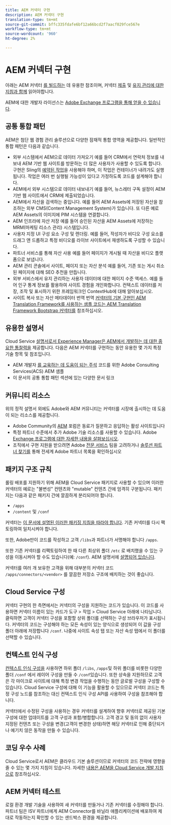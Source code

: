 ```yaml
---
title: AEM 커넥터 구현
description: AEM 커넥터 구현
translation-type: tm+mt
source-git-commit: bffc335fdafe6bf12a66bcd2f7aacf029fce567e
workflow-type: tm+mt
source-wordcount: '960'
ht-degree: 2%

---
```



AEM 커넥터 구현
=============================

아래는 AEM 커넥터 [를 빌드하는](https://www.adobe.io/apis/experiencecloud/aem/aemconnectors.html) 데 유용한 참조이며, 커넥터 [제출](submit.md) 및 [유지 관리에 대한 지침과 함께](maintain.md) 읽어야합니다.

AEM에 대한 개발자 라이선스는 [Adobe Exchange 프로그램을 통해 얻을 수 있습니다](https://partners.adobe.com/exchangeprogram/experiencecloud).

공통 통합 패턴
---------------------------

AEM은 첨단 웹 경험 관리 솔루션으로 다양한 잠재적 통합 영역을 제공합니다. 일반적인 통합 패턴은 다음과 같습니다.

* 외부 시스템에서 AEM으로 데이터 가져오기 예를 들어 CRM에서 연락처 정보를 내보내 AEM 기반 웹 사이트를 방문하는 더 많은 사용자가 사용할 수 있도록 합니다.  구현은 Sling의 [예약된 작업](https://sling.apache.org/documentation/bundles/apache-sling-eventing-and-job-handling.html#scheduled-jobs)을 사용해야 하며, 이 작업은 컨테이너가 내려가도 실행됩니다. 작업은 여러 번 실행될 가능성이 있다고 가정하도록 코드를 설계해야 합니다.
* AEM에서 외부 시스템으로 데이터 내보내기 예를 들어, 뉴스레터 구독 설정이 AEM 기반 웹 사이트에서 CRM에 제출되었습니다.
* AEM에서 자산을 검색하는 중입니다. 예를 들어 AEM Assets에 저장된 자산을 참조하는 외부 CMS(Content Management System)가 있습니다. 또 다른 예로 AEM Assets의 이미지에 PIM 시스템을 연결합니다.
* AEM 인프라에 자산 저장 예를 들어 승인된 자산을 AEM Assets에 저장하는 MRM(마케팅 리소스 관리) 시스템입니다.
* 사용자 지정 UI 구성 요소 구성 및 렌더링. 예를 들어, 작성자가 비디오 구성 요소를 드래그 앤 드롭하고 특정 비디오를 라이브 사이트에서 재생하도록 구성할 수 있습니다.
* 파트너 서비스를 통해 자산 사용 예를 들어 페이지가 게시될 때 자산을 비디오 플랫폼으로 보냅니다.
* AEM 관리 콘솔에서 사이트, 페이지 또는 자산 분석 예를 들어, 기존 또는 게시 취소된 페이지에 대해 SEO 추천을 만듭니다.
* 외부 서비스에서 유지 관리하는 사용자 데이터에 대한 페이지 수준 액세스. 예를 들어 인구 통계 정보를 활용하여 사이트 경험을 개인화합니다. 컨텍스트 데이터를 저장, 조작 및 표시하기 위한 프레임워크인 ContextHub에 대해 알아보십시오.
* 사이트 복사 또는 자산 메타데이터 번역 번역 [커넥터의 기본 구현인 AEM Translation Framework를 사용하는 샘플 코드는 AEM Translation Framework Bootstrap 커넥터를](https://github.com/Adobe-Marketing-Cloud/aem-translation-framework-bootstrap-connector) 참조하십시오.


유용한 설명서
--------------------

Cloud Service [설명서로서 Experience Manager은 AEM에서 개발하는 데 대한 중요한 통찰력을](../overview/introduction.md) 제공합니다. 다음은 AEM 커넥터를 구현하는 동안 유용한 몇 가지 특정 기술 항목 및 참조입니다.

* AEM 개발자 [를 교육하는 데 도움이 되는 주석](http://adobe-consulting-services.github.io/acs-aem-samples/) 코드를 위한 Adobe Consulting Services(ACS) AEM 샘플
* 이 문서의 공통 통합 패턴 섹션에 있는 다양한 문서 링크

커뮤니티 리소스
--------------------

위의 정적 설명서 외에도 Adobe와 AEM 커뮤니티는 커넥터를 시장에 출시하는 데 도움이 되는 리소스를 제공합니다.

* Adobe Community의 [AEM](http://help-forums.adobe.com/content/adobeforums/kr/experience-manager-forum/adobe-experience-manager.html) 포럼은 동료가 질문하고 응답하는 활성 사이트입니다
* 특정 파트너 수준에서 추가 Adobe 기술 리소스를 사용할 수 있습니다. Adobe [Exchange 프로그램에 대한 자세한 내용을 살펴보십시오](https://partners.adobe.com/exchangeprogram/experiencecloud).
* 조직에서 구현 지원을 받으려면 Adobe [전문 서비스](http://www.adobe.com/marketing-cloud/service-support/professional-consulting-training.html) 팀을 고려하거나 [솔루션 파트너 찾기를](https://solutionpartners.adobe.com/home/partnerFinder.html) 통해 전세계 Adobe 파트너 목록을 확인하십시오

패키지 구조 규칙
-----------------------

롤링 배포를 지원하기 위해 AEM을 Cloud Service 패키지로 사용할 수 있으며 이러한 커넥터의 예로는 &quot;불변성&quot; 컨텐츠와 &quot;mutable&quot; 컨텐츠 간에 엄격히 구분됩니다. 패키지는 다음과 같은 패키지 간에 깔끔하게 분리되어야 합니다.

* `/apps`
* `/content` 및 `/conf`

커넥터는 [이 문서에 설명된 이러한 패키징 지침을 따라야 합니다](/help/implementing/developing/introduction/aem-project-content-package-structure.md). 기존 커넥터를 다시 팩토링하여 일치시켜야 합니다.

또한, Adobe만이 코드를 작성하고 고객 `/libs`과 파트너가 서명해야 합니다 `/apps`.

또한 기존 커넥터를 리팩토링하여 한 때 다른 최상위 폴더 `/etc` 로 배치했을 수 있는 구성을 이동시켜야 할 수도 있습니다(예: `/conf`). AEM 설명서에 [설명되어 있습니다](https://helpx.adobe.com/experience-manager/6-5/sites/deploying/using/repository-restructuring.html).

커넥터를 여러 개 보유한 고객을 위해 대부분의 커넥터 코드 `/apps/connectors/<vendor>` 를 깔끔한 저장소 구조에 배치하는 것이 좋습니다.

Cloud Service 구성
-----------------------------

커넥터 구현의 한 측면에서는 커넥터의 구성을 지원하는 코드가 있습니다. 이 코드를 사용하면 커넥터 이름이 있는 카드가 도구 > 작업 > Cloud Service 아래에 나타납니다. 클릭하면 고객이 커넥터 구성을 포함할 상위 폴더를 선택하는 구성 브라우저가 표시됩니다. 커넥터의 코드는 구성해야 하는 모든 속성이 있는 양식으로 생성되어 이 값을 구성 폴더 아래에 저장합니다 `/conf`. 나중에 사이트 속성 탭 또는 자산 속성 탭에서 이 폴더를 선택할 수 있습니다.


컨텍스트 인식 구성
-----------------------------

[컨텍스트 인식 구성을](https://sling.apache.org/documentation/bundles/context-aware-configuration/context-aware-configuration.html) 사용하면 하위 폴더 `/libs`, `/apps`및 하위 폴더를 비롯한 다양한 폴더 `/conf` 에서 레이어 구성을 만들 수 `/conf`있습니다. 또한 상속을 지원하므로 고객은 각 마이크로 사이트에 대해 특정 변경 작업을 수행하는 동안 글로벌 구성을 구성할 수 있습니다. Cloud Service 구성에 대해 이 기능을 활용할 수 있으므로 커넥터 코드는 특정 구성 노드를 참조하는 대신 컨텍스트 인식 구성 API를 사용하여 구성을 참조해야 합니다.

커넥터에서 수정된 구성을 사용하는 경우 커넥터를 설계하여 향후 커넥터로 제공된 기본 구성에 대한 업데이트를 고객 구성과 포함/병합합니다. 고객 경고 및 동의 없이 사용자 지정된 컨텐츠 또는 구성을 변경(고객이 변경한 상태)하면 해당 커넥터로 인해 중단되거나 예기치 않은 동작을 만들 수 있습니다.

코딩 우수 사례
----------------------

Cloud Service로서 AEM은 클라우드 기본 솔루션이므로 커넥터의 코드 전략에 영향을 줄 수 있는 몇 가지 지침이 있습니다. 자세한 [내용은 AEM을 Cloud Service 개발 지침으로](/help/implementing/developing/introduction/development-guidelines.md) 참조하십시오.

AEM 커넥터 테스트
-------------------------

로컬 환경 개발 기술을 사용하여 새 커넥터를 만들거나 기존 커넥터를 수정해야 합니다. 파트너 팀은 ISV 파트너에게 AEM Connector를 바닐라 애플리케이션에 배포하여 제대로 작동하는지 확인할 수 있는 샌드박스 환경을 제공합니다.
